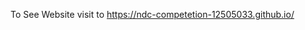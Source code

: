 To See Website visit to
<a href="https://ndc-competetion-12505033.github.io/">https://ndc-competetion-12505033.github.io/</a>
